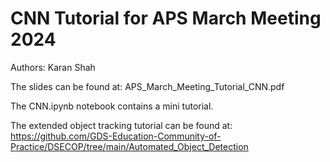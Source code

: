 # CNN Tutorial for APS March Meeting 2024
Authors: Karan Shah

The slides can be found at: APS_March_Meeting_Tutorial_CNN.pdf

The CNN.ipynb notebook contains a mini tutorial.

The extended object tracking tutorial can be found at: https://github.com/GDS-Education-Community-of-Practice/DSECOP/tree/main/Automated_Object_Detection
